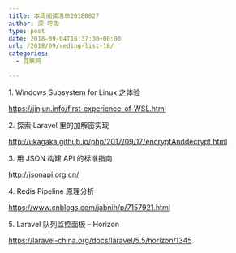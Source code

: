 ```yaml
---
title: 本周阅读清单20180827
author: 深 呼吸
type: post
date: 2018-09-04T16:37:30+00:00
url: /2018/09/reding-list-18/
categories:
  - 互联网

---
```

1. Windows Subsystem for Linux 之体验
  
<a href="https://jinjun.info/first-experience-of-WSL.html" target="_blank" rel="noopener nofollow">https://jinjun.info/first-experience-of-WSL.html</a>

2. 探索 Laravel 里的加解密实现
  
<a href="http://ukagaka.github.io/php/2017/09/17/encryptAnddecrypt.html" target="_blank" rel="noopener nofollow">http://ukagaka.github.io/php/2017/09/17/encryptAnddecrypt.html</a>

3. 用 JSON 构建 API 的标准指南
  
<a href="http://jsonapi.org.cn/" target="_blank" rel="noopener nofollow">http://jsonapi.org.cn/</a>
  
<!--more-->


  
4. Redis Pipeline 原理分析
  
<a href="https://www.cnblogs.com/jabnih/p/7157921.html" target="_blank" rel="noopener nofollow">https://www.cnblogs.com/jabnih/p/7157921.html</a>

5. Laravel 队列监控面板 &#8211; Horizon
  
<a href="https://laravel-china.org/docs/laravel/5.5/horizon/1345" target="_blank" rel="noopener nofollow">https://laravel-china.org/docs/laravel/5.5/horizon/1345</a>